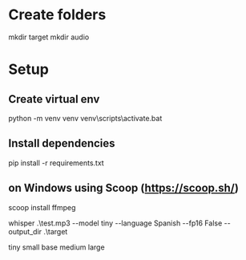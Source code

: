# Create folders
mkdir target
mkdir audio

# Setup

## Create virtual env
python -m venv venv
venv\scripts\activate.bat

## Install dependencies
pip install -r requirements.txt

## on Windows using Scoop (https://scoop.sh/)
scoop install ffmpeg

whisper .\test.mp3 --model tiny --language Spanish --fp16 False --output_dir .\target

tiny
small
base
medium
large
